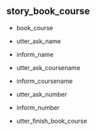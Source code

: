 ## story_book_course
* book_course
 - utter_ask_name
* inform_name
 - utter_ask_coursename
* inform_coursename
 - utter_ask_number
* inform_number
 - utter_finish_book_course